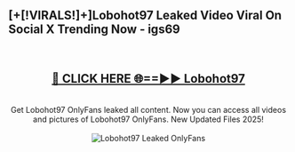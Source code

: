 <h2>[+[!VIRALS!]+]Lobohot97 Leaked Video Viral On Social X Trending Now - igs69</h2>
<br>
<div align="center">
<h2><a href="https://libra.edu.pl?Lobohot97" rel="nofollow">🔴 CLICK HERE 🌐==►► Lobohot97</a></h2>
<br>
Get Lobohot97 OnlyFans leaked all content. Now you can access all videos and pictures of Lobohot97 OnlyFans. New Updated Files 2025!
<br>
<br>
<a href="https://libra.edu.pl?Lobohot97" rel="nofollow" data-target="animated-image.originalLink"><img src="https://i.ibb.co.com/WyWwxjT/player-gif2.gif" alt="Lobohot97 Leaked OnlyFans" style="max-width: 100%; display: inline-block;" data-target="animated-image.originalImage"></a>
</div>
<br>